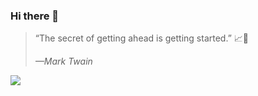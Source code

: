 ### Hi there 👋

> “The secret of getting ahead is getting started.” 📈🎯
>
> <cite>—Mark Twain</cite>
<div align="left">
  <img src="https://github-readme-streak-stats.herokuapp.com?user=syukronarie&theme=dark&hide_border=true&border_radius=5&date_format=M%20j%5B%2C%20Y%5D"/>
</p>
